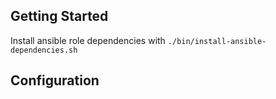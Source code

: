 ## Getting Started

Install ansible role dependencies with `./bin/install-ansible-dependencies.sh`

## Configuration
